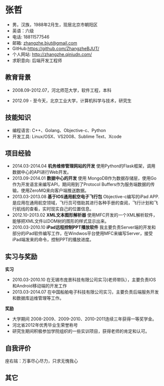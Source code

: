 # 张哲


* 男，汉族，1988年2月生，现居北京市朝阳区
* 英语：六级
* 电话: 18811577546
* 邮箱: zhangzhe.bjut@gmail.com
* GitHub:https://github.com/ZhangzheBJUT/
* 个人网站: http://zhangzhe.qiniudn.com/
* 求职意向: 后端开发工程师

## 教育背景

* 2008.09-2012.07，河北师范大学，软件工程，本科

* 2012.09 - 至今天，北京工业大学，计算机科学与技术，研究生 


## 技能知识

* 编程语言: C++、Golang、Objective-c、Python
* 开发工具: Linux/OSX、VS2008、Sublime Text、Xcode

## 项目经验

* 2014.03-2014.04   **机务维修管理网站的开发** 使用Python的Flask框架，调用数据中心的API进行Web开发。
* 2013.09-2014.01  **数据中心的开发** 使用 MongoDB作为数据存储层，使用Go作为开发语言来编写API，期间用到了Protocol Buffers作为服务端数据的传输，使用ZeroMQ来向客户端推送数据。    
* 2013.03-2013.08 **基于IOS通用航空电子飞行包** Objective-c编写的iPad APP.是应用在通用航空领域，飞行员可借助其进行各种手册的查阅，飞行计划和飞行航线的查看，实时现实自己的位置信息。
* 2012.10-2013.02  **XML文本图形解析器** 使用MFC开发的一个XML解析软件，能够把XML文件以DOM树的图形的样式显示出来。
* 2010.03-2010.10  **iPad远程控制PPT播放软件** 我主要负责Server端的开发和部分的iPad软件编写工作，在Windwos平台使用MFC来编写Server，接受iPad端发来的命令，控制PPT的播放进度。

## 实习与奖励
**实习**

* 2010.03-2010.10 在无锡市庞景科技有限公司实习(老师带队），主要负责IOS和Android移动端的开发工作
* 2013.03-2014.07 在中国船舶电子科技有限公司实习，主要负责后端服务开发和数据库运维管理等工作。


**奖励** 

* 大学期间 2008-2009、2009-2010、2010-2011连续三年获得一等奖学金。
* 河北省2012年优秀毕业生荣誉称号
* 研究生期间积极参加学院组织的一些实训项目，获得老师的肯定和认可。

## 自我评价
座右铭：万事尽心尽力，只求无愧我心

## 其它









